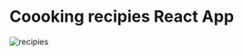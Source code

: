 # Coooking recipies React App
![recipies](https://user-images.githubusercontent.com/17406592/146637761-a5ff97a8-9a5e-49c6-9ea1-7fd846f3aa69.gif)
